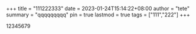 +++
title = "111222333"
date = 2023-01-24T15:14:22+08:00
author = "tete"
summary = "qqqqqqqqq"
pin = true
lastmod = true
tags = ["111","222"]
+++

12345679
